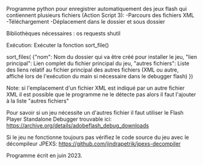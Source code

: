 Programme python pour enregistrer automatiquement des jeux flash qui contiennent plusieurs fichiers (Action Script 3):
  -Parcours des fichiers XML
  -Téléchargement
  -Déplacement dans le dossier et sous dossier

Bibliothèques nécessaires :
os 
requests
shutil


Exécution:
Exécuter la fonction sort_file()


sort_files(
{"nom": Nom du dossier qui va être créé pour installer le jeu,
"lien principal": Lien complet du fichier principal du jeu,
"autres fichiers": Liste des liens relatif au fichier principal des autres fichiers (XML ou autre, affiché lors de l'exécution du main si nécessaire dans le debugger flash)
})

Note: si l'emplacement d'un fichier XML est indiqué par un autre fichier XML il est possible que le programme ne le détecte pas alors il faut l'ajouter à la liste "autres fichiers"

Pour savoir si un jeu nécessite un d'autres fichier il faut utiliser le Flash Player Standalone Debugger trouvable ici:
https://archive.org/details/adobeflash_debug_downloads

Si le jeu ne fonctionne toujours pas vérifiez le code source du jeu avec le décompileur JPEXS:
https://github.com/jindrapetrik/jpexs-decompiler

Programme écrit en juin 2023.
